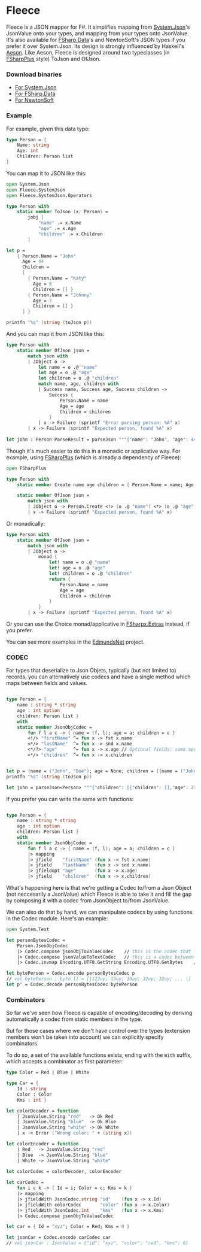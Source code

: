 Fleece
======

Fleece is a JSON mapper for F#. It simplifies mapping from [System.Json](http://bit.ly/1axIBoA)'s JsonValue onto your types, and mapping from your types onto JsonValue. It's also available for [FSharp.Data](http://fsharp.github.io/FSharp.Data/)'s and NewtonSoft's JSON types if you prefer it over System.Json.
Its design is strongly influenced by Haskell's [Aeson](http://hackage.haskell.org/package/aeson-0.7.0.0/docs/Data-Aeson.html). Like Aeson, Fleece is designed around two typeclasses (in [FSharpPlus](https://github.com/fsprojects/FSharpPlus) style) ToJson and OfJson.

### Download binaries

* [For System.Json](https://www.nuget.org/packages/Fleece/)
* [For FSharp.Data](https://www.nuget.org/packages/Fleece.FSharpData/)
* [For NewtonSoft](https://www.nuget.org/packages/Fleece.NewtonSoftJson/)

### Example

For example, given this data type:

```fsharp
type Person = {
    Name: string
    Age: int
    Children: Person list
}
```

You can map it to JSON like this:

```fsharp
open System.Json
open Fleece.SystemJson
open Fleece.SystemJson.Operators

type Person with
    static member ToJson (x: Person) =
        jobj [ 
            "name" .= x.Name
            "age" .= x.Age
            "children" .= x.Children
        ]

let p = 
    { Person.Name = "John"
      Age = 44
      Children = 
      [
        { Person.Name = "Katy"
          Age = 5
          Children = [] }
        { Person.Name = "Johnny"
          Age = 7
          Children = [] }
      ] }

printfn "%s" (string (toJson p))
```

And you can map it from JSON like this:

```fsharp
type Person with
    static member OfJson json =
        match json with
        | JObject o ->
            let name = o .@ "name"
            let age = o .@ "age"
            let children = o .@ "children"
            match name, age, children with
            | Success name, Success age, Success children -> 
                Success {
                    Person.Name = name
                    Age = age
                    Children = children
                }
            | x -> Failure (sprintf "Error parsing person: %A" x)
        | x -> Failure (sprintf "Expected person, found %A" x)
        
let john : Person ParseResult = parseJson """{"name": "John", "age": 44, "children": [{"name": "Katy", "age": 5, "children": []}, {"name": "Johnny", "age": 7, "children": []}]}"""        
```

Though it's much easier to do this in a monadic or applicative way. For example, using [FSharpPlus](https://github.com/fsprojects/FSharpPlus) (which is already a dependency of Fleece):

```fsharp
open FSharpPlus

type Person with
    static member Create name age children = { Person.Name = name; Age = age; Children = children }

    static member OfJson json =
        match json with
        | JObject o -> Person.Create <!> (o .@ "name") <*> (o .@ "age") <*> (o .@ "children")
        | x -> Failure (sprintf "Expected person, found %A" x)

```

Or monadically:


```fsharp
type Person with
    static member OfJson json =
        match json with
        | JObject o -> 
            monad {
                let! name = o .@ "name"
                let! age = o .@ "age"
                let! children = o .@ "children"
                return {
                    Person.Name = name
                    Age = age
                    Children = children
                }
            }
        | x -> Failure (sprintf "Expected person, found %A" x)
```

Or you can use the Choice monad/applicative in [FSharpx.Extras](https://github.com/fsprojects/FSharpx.Extras) instead, if you prefer.

You can see more examples in the [EdmundsNet](https://github.com/mausch/EdmundsNet) project.


### CODEC

For types that deserialize to Json Objets, typically (but not limited to) records, you can alternatively use codecs and have a single method which maps between fields and values. 


```fsharp

type Person = { 
    name : string * string
    age : int option
    children: Person list } 
    with
    static member JsonObjCodec =
        fun f l a c -> { name = (f, l); age = a; children = c }
        <!/> "firstName" ^= fun x -> fst x.name
        <*/> "lastName"  ^= fun x -> snd x.name
        <*/?> "age"      ^= fun x -> x.age // Optional fields: same operators but ending with '?'
        <*/> "children"  ^= fun x -> x.children


let p = {name = ("John", "Doe"); age = None; children = [{name = ("Johnny", "Doe"); age = Some 21; children = []}]}
printfn "%s" (string (toJson p))

let john = parseJson<Person> """{"children": [{"children": [],"age": 21,"lastName": "Doe","firstName": "Johnny"}],"lastName": "Doe","firstName": "John"}"""
```

If you prefer you can write the same with functions:

```fsharp

type Person = { 
    name : string * string
    age : int option
    children: Person list }
    with
    static member JsonObjCodec =
        fun f l a c -> { name = (f, l); age = a; children = c }
        |> mapping
        |> jfield    "firstName" (fun x -> fst x.name)
        |> jfield    "lastName"  (fun x -> snd x.name)
        |> jfieldopt "age"       (fun x -> x.age)
        |> jfield    "children"  (fun x -> x.children)

```

What's happening here is that we're getting a Codec to/from a Json Object (not neccesarily a JsonValue) which Fleece is able to take it and fill the gap by composing it with a codec from JsonObject to/from JsonValue.

We can also do that by hand, we can manipulate codecs by using functions in the Codec module. Here's an example:

```fsharp
open System.Text

let personBytesCodec =
    Person.JsonObjCodec
    |> Codec.compose jsonObjToValueCodec    // this is the codec that fills the gap to/from JsonValue
    |> Codec.compose jsonValueToTextCodec   // this is a codec between JsonValue and JsonText
    |> Codec.invmap Encoding.UTF8.GetString Encoding.UTF8.GetBytes    // This is a pair of of isomorphic functions

let bytePerson = Codec.encode personBytesCodec p
// val bytePerson : byte [] = [|123uy; 13uy; 10uy; 32uy; 32uy; ... |]
let p' = Codec.decode personBytesCodec bytePerson
```

### Combinators

So far we've seen how Fleece is capable of encoding/decoding by deriving automatically a codec from static members in the type.

But for those cases where we don't have control over the types (extension members won't be taken into account) we can explicitly specify combinators.

To do so, a set of the available functions exists, ending with the `With` suffix, which accepts a combinator as first parameter:

```fsharp
type Color = Red | Blue | White

type Car = {
    Id : string
    Color : Color
    Kms : int }

let colorDecoder = function
    | JsonValue.String "red"   -> Ok Red  
    | JsonValue.String "blue"  -> Ok Blue 
    | JsonValue.String "white" -> Ok White
    | x -> Error ("Wrong color: " + (string x))

let colorEncoder = function
    | Red   -> JsonValue.String "red"
    | Blue  -> JsonValue.String "blue"
    | White -> JsonValue.String "white"

let colorCodec = colorDecoder, colorEncoder
    
let carCodec = 
    fun i c k -> { Id = i; Color = c; Kms = k }
    |> mapping
    |> jfieldWith JsonCodec.string "id"    (fun x -> x.Id)
    |> jfieldWith colorCodec       "color" (fun x -> x.Color)
    |> jfieldWith JsonCodec.int    "kms"   (fun x -> x.Kms)
    |> Codec.compose jsonObjToValueCodec

let car = { Id = "xyz"; Color = Red; Kms = 0 }

let jsonCar = Codec.encode carCodec car
// val jsonCar : JsonValue = {"id": "xyz", "color": "red", "kms": 0}
```
